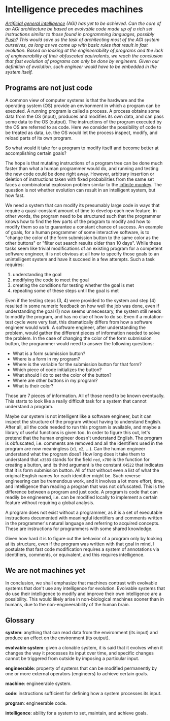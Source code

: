 Intelligence precedes machines
==============================

_[Artificial general
intelligence](http://en.wikipedia.org/wiki/Artificial_general_intelligence)
(AGI) has yet to be achieved. Can the core of an AGI
architecture be based on evolvable code made up of a rich set
instructions similar to those found in programming languages, possibly
[Push](http://faculty.hampshire.edu/lspector/push.html)?
This would save us the task of architecting most of the AGI system
ourselves, as long as we come up with basic rules that result in fast
evolution. Based on looking at the engineerability of programs and
the lack of engineerability of their obfuscated equivalents, we reach
the conclusion that fast evolution of programs can only be done by
engineers. Given our definition of evolution, such engineer would
have to be embedded in the system itself._


Programs are not just code
--------------------------

A common view of computer systems is that the hardware and the
operating system (OS) provide an environment in which a program can be
executed. A running program is called a process. A process obtains some data
from the OS (input), produces and modifies its own data, and can pass
some data to the OS (output).
The instructions of the program executed by the OS are referred
to as code. Here we consider the
possibility of code to be treated as data, i.e. the OS would let the
process inspect, modify, and reload parts of its own program.

So what would it take for a program to modify itself and become better
at accomplishing certain goals?

The hope is that mutating instructions of a program tree can be done
much faster than what a human programmer would do, and running and
testing the new code could be done right away. However, arbitrary
insertion or deletion of instructions taken with fixed probabilities
from the same set faces a combinatorial explosion problem similar to
the [infinite
monkey](http://en.wikipedia.org/wiki/Infinite_monkey_theorem).
The question is not whether evolution can result in an intelligent
system, but how fast.

We need a system that can modify its presumably large code in ways
that require a quasi-constant amount of time to develop each new feature.
In other words, the program need to be structured such that the
programmer knows how to find the few parts of the program to modify
and how to modify them so as to guarantee a constant chance of success.
An example of goals, for a human programmer of some interactive
software, is to "change the color of the form submission button to
the same color as the other buttons" or "filter out search results
older than 10 days". While these tasks seem like trivial modifications
of an existing program for a competent software engineer, it is not
obvious at all how to specify those goals to an unintelligent system
and have it succeed in a few attempts. Such a task requires:

1. understanding the goal
2. modifying the code to meet the goal
3. creating the conditions for testing whether the goal is met
4. repeating some of these steps until the goal is met

Even if the testing steps (3, 4) were provided to the system and step
(4) resulted in some numeric feedback on how well the job was done, even
if understanding the goal (1) now seems unnecessary, the system still
needs to modify the program, and has no clue of how to do
so. Even if a mutation-test cycle were very fast, this dramatically
differs from how a software engineer would work. A software engineer,
after understanding the problem, would gather the different pieces of
information needed to solve the problem. In the case of changing the
color of the form submission button, the programmer would need to
answer the following questions:

* What is a form submission button?
* Where is a form in my program?
* Where is the variable for the submission button for that form?
* Which piece of code initializes the button?
* What should I do to set the color of the button?
* Where are other buttons in my program?
* What is their color?

Those are 7 pieces of information. All of those need to be known
eventually. This starts to look like a really difficult task for a system
that cannot understand a program.

Maybe our system is not intelligent
like a software engineer, but it can inspect the structure of the
program without having to understand English. After all, all the code
needed to run this program is available, and maybe a library of useful
functions is given too. In order to figure this out, let's pretend
that the human engineer doesn't understand English. The program is
obfuscated, i.e. comments are removed and all the identifiers used in
the program are now meaningless (`x1`, `x2`, ...). Can the human engineer
understand what the program does? How long does it take them to
understand that `x3583` stands for the field `red`, `x780` is the function
for creating a button, and its third argument is the constant `X4522` that
indicates that it is form submission button. All of that without even
a list of what the original English names for each identifier
might be. Such reverse engineering can be tremendous work, and it
involves a lot more effort, time, and intelligence than reading a
program that was not obfuscated. This is the difference between a
program and just code. A program is code that can readily be
engineered, i.e. can be modified locally to implement a certain
feature without requiring a global analysis.

A program does not exist
without a programmer, as it is a set of executable instructions
documented with meaningful identifiers and comments written in the
programmer's natural language and referring to acquired concepts.
These are instructions for programmers with some shared knowledge.

Given how hard it is to figure out the behavior of a program only by
looking at its structure, even if the program was written with that
goal in mind, I postulate that fast code modification requires
a system of annotations via identifiers, comments, or
equivalent, and this requires intelligence.


We are not machines yet
-----------------------

In conclusion, we shall emphasize that machines contrast with
evolvable systems that don't use any intelligence for evolution. Evolvable
systems that do use their intelligence to modify and improve their own
intelligence are a possibility. This would likely arise in non-biological
machines sooner than in humans, due to the non-engineerability of the
human brain.


Glossary
--------

**system**: anything that can read data from the environment (its input) and
produce an effect on the environment (its output).

**evolvable system**: given a clonable system, it is said that it evolves
when it changes the way it processes its input over time, and specific
changes cannot be triggered from outside by
imposing a particular input.

**engineerable**: property of systems that can be modified permanently by
one or more external operators (engineers) to achieve certain goals.

**machine**: engineerable system.

**code**: instructions sufficient for defining how a system processes
its input.

**program**: engineerable code.

**intelligence**: ability for a system to set, maintain, and achieve goals.
